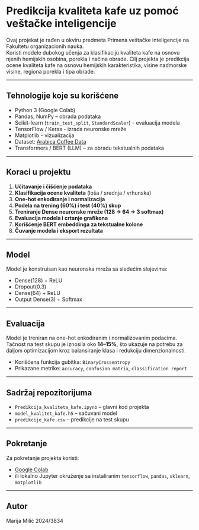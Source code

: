 # Predikcija kvaliteta kafe uz pomoć veštačke inteligencije

Ovaj projekat je rađen u okviru predmeta Primena veštačke inteligencije na Fakultetu organizacionih nauka.  
Koristi modele dubokog učenja za klasifikaciju kvaliteta kafe na osnovu njenih hemijskih osobina, porekla i načina obrade.
Cilj projekta je predikcija ocene kvaliteta kafe na osnovu hemijskih karakteristika, visine nadmorske visine, regiona porekla i tipa obrade.

---

## Tehnologije koje su korišćene

- Python 3 (Google Colab)
- Pandas, NumPy – obrada podataka
- Scikit-learn (`train_test_split`, `StandardScaler`) - evaluacija modela
- TensorFlow / Keras - izrada neuronske mreže
- Matplotlib - vizualizacija
- Dataset: [Arabica Coffee Data](https://github.com/jldbc/coffee-quality-database)
- Transformers / BERT (LLM) – za obradu tekstualnih podataka

---

## Koraci u projektu

1. **Učitavanje i čišćenje podataka**  
2. **Klasifikacija ocene kvaliteta** (loša / srednja / vrhunska)
3. **One-hot enkodiranje i normalizacija**
4. **Podela na trening (60%) i test (40%) skup**
5. **Treniranje Dense neuronske mreže (128 → 64 → 3 softmax)**
6. **Evaluacija modela i crtanje grafikona**
7. **Korišćenje BERT embeddinga za tekstualne kolone**
8. **Čuvanje modela i eksport rezultata**

----

## Model

Model je konstruisan kao neuronska mreža sa sledećim slojevima:

- Dense(128) + ReLU
- Dropout(0.3)
- Dense(64) + ReLU
- Output Dense(3) + Softmax

---

## Evaluacija

Model je treniran na one-hot enkodiranim i normalizovanim podacima.  
Tačnost na test skupu je iznosila oko **14–15%**, što ukazuje na potrebu za daljom optimizacijom kroz balansiranje klasa i redukciju dimenzionalnosti.

- Korišćena funkcija gubitka: `BinaryCrossentropy`
- Prikazane metrike: `accuracy`, `confusion matrix`, `classification report`

---

## Sadržaj repozitorijuma

- `Predikcija_kvaliteta_kafe.ipynb` – glavni kod projekta
- `model_kvalitet_kafe.h5` – sačuvani model
- `predikcije_kafe.csv` – predikcije na test skupu

---

## Pokretanje

Za pokretanje projekta koristi:
- [Google Colab](https://colab.research.google.com/)
- ili lokalno Jupyter okruženje sa instaliranim `tensorflow`, `pandas`, `sklearn`, `matplotlib`

---

## Autor

Marija Milić 2024/3834

